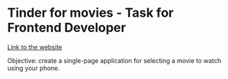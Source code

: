 # Tinder for movies - Task for Frontend Developer
[Link to the website](https://tinder-for-movies-ten.vercel.app/)

Objective: create a single-page application for selecting a movie to watch using your phone.
